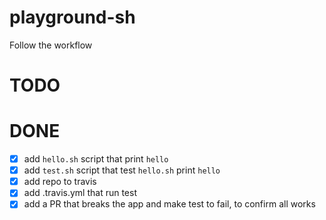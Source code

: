 # playground-sh
Follow the workflow

# TODO

# DONE
- [x] add `hello.sh` script that print `hello`
- [x] add `test.sh` script that test `hello.sh` print `hello`
- [x] add repo to travis
- [x] add .travis.yml that run test
- [x] add a PR that breaks the app and make test to fail, to confirm all works
